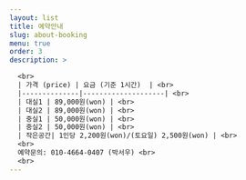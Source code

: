 ```yaml
---
layout: list
title: 예약안내 
slug: about-booking
menu: true
order: 3
description: >

  <br>
  | 가격 (price) | 요금 (기준 1시간)  | <br>
  |--------------|--------------------| <br>
  | 대실1 | 89,000원(won) | <br>
  | 대실2 | 89,000원(won) | <br>
  | 중실1 | 50,000원(won) | <br>
  | 중실2 | 50,000원(won) | <br>
  | 작은공간| 1인당 2,200원(won)/(토요일) 2,500원(won) | <br>
  <br>
  예약문의: 010-4664-0407 (박서우) <br>
  <br>
---
```

